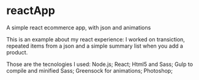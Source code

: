 # reactApp
A simple react ecommerce app, with json and animations

This is an example about my react experience: 
I worked on transiction, repeated items from a json and a simple summary list when you add a product. 

Those are the tecnologies I used:
Node.js;
React;
Html5 and Sass;
Gulp to compile and minified Sass;
Greensock for animations;
Photoshop;

